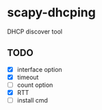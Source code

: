scapy-dhcping
=============

DHCP discover tool


## TODO
- [x] interface option
- [x] timeout
- [ ] count option
- [x] RTT
- [ ] install cmd
